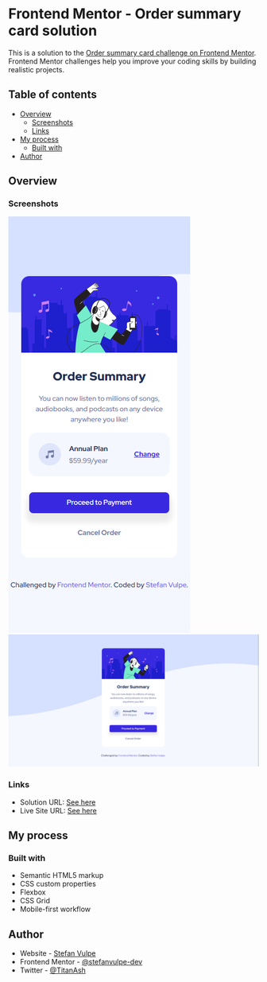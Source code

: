 # Frontend Mentor - Order summary card solution

This is a solution to the [Order summary card challenge on Frontend Mentor](https://www.frontendmentor.io/challenges/order-summary-component-QlPmajDUj). Frontend Mentor challenges help you improve your coding skills by building realistic projects. 

## Table of contents

- [Overview](#overview)
  - [Screenshots](#screenshots)
  - [Links](#links)
- [My process](#my-process)
  - [Built with](#built-with)
- [Author](#author)

## Overview

### Screenshots

![Mobile View](./screenshots/mobile-view.png)
![Desktop View](./screenshots/desktop-view.png)

### Links

- Solution URL: [See here](https://github.com/stefanvulpe-dev/order-summary-component)
- Live Site URL: [See here](https://stefanvulpe-dev.github.io/order-summary-component/)

## My process

### Built with

- Semantic HTML5 markup
- CSS custom properties
- Flexbox
- CSS Grid
- Mobile-first workflow

## Author

- Website - [Stefan Vulpe](https://github.com/stefanvulpe-dev)
- Frontend Mentor - [@stefanvulpe-dev](https://www.frontendmentor.io/profile/stefanvulpe-dev)
- Twitter - [@TitanAsh](https://twitter.com/TitanAsh)

